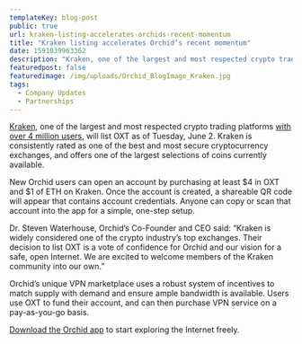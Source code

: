 ```yaml
---
templateKey: blog-post
public: true
url: kraken-listing-accelerates-orchids-recent-momentum
title: "Kraken listing accelerates Orchid’s recent momentum"
date: 1591039963362
description: "Kraken, one of the largest and most respected crypto trading platforms with over 4 million users, will list OXT as of Tuesday, June 2."
featuredpost: false
featuredimage: /img/uploads/Orchid_BlogImage_Kraken.jpg
tags:
  - Company Updates
  - Partnerships
---
```


[Kraken](https://www.kraken.com/), one of the largest and most respected crypto trading platforms [with over 4 million users](https://www.crunchbase.com/organization/kraken#section-overview), will list OXT as of Tuesday, June 2. Kraken is consistently rated as one of the best and most secure cryptocurrency exchanges, and offers one of the largest selections of coins currently available.

New Orchid users can open an account by purchasing at least $4 in OXT and $1 of ETH on Kraken. Once the account is created, a shareable QR code will appear that contains account credentials. Anyone can copy or scan that account into the app for a simple, one-step setup.

Dr. Steven Waterhouse, Orchid’s Co-Founder and CEO said: “Kraken is widely considered one of the crypto industry’s top exchanges. Their decision to list OXT is a vote of confidence for Orchid and our vision for a safe, open Internet. We are excited to welcome members of the Kraken community into our own.”

Orchid’s unique VPN marketplace uses a robust system of incentives to match supply with demand and ensure ample bandwidth is available. Users use OXT to fund their account, and can then purchase VPN service on a pay-as-you-go basis.

[Download the Orchid app](https://www.orchid.com/download) to start exploring the Internet freely.
